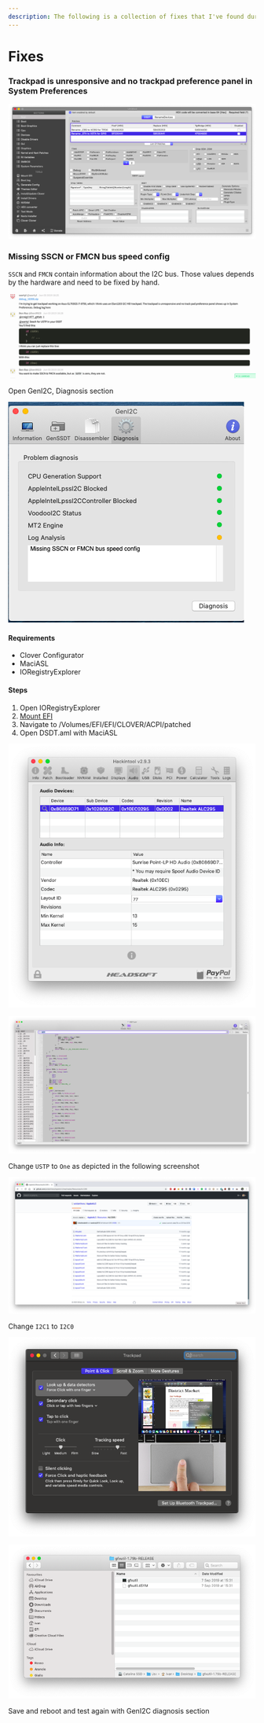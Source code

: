 ```yaml
---
description: The following is a collection of fixes that I've found during the time
---
```


# Fixes

### Trackpad is unresponsive and no trackpad preference panel in System Preferences

![From gitter.im/alexandred/VoodooI2C](../../.gitbook/assets/image%20%288%29.png)

### Missing SSCN or FMCN bus speed config

`SSCN` and `FMCN` contain information about the I2C bus. Those values depends by the hardware and need to be fixed by hand.

![From gitter.im/alexandred/VoodooI2C](../../.gitbook/assets/image%20%286%29.png)

Open GenI2C, Diagnosis section

![](../../.gitbook/assets/image%20%2826%29.png)

#### Requirements

* Clover Configurator
* MaciASL
* IORegistryExplorer

#### Steps

1. Open IORegistryExplorer
2. [Mount EFI](../../efi/mount-efi.md)
3. Navigate to /Volumes/EFI/EFI/CLOVER/ACPI/patched
4. Open DSDT.aml with MaciASL

![Step 1: search &quot;I2C&quot;](../../.gitbook/assets/image%20%2812%29.png)

![](../../.gitbook/assets/image%20%2823%29.png)

Change `USTP` to `One` as depicted in the following screenshot

![Change &quot;If \(USTP\)&quot; in &quot;If \(One&quot;\)](../../.gitbook/assets/image%20%2810%29.png)

Change `I2C1` to `I2C0`

![Change \_SB.PCI0.I2C1 to...](../../.gitbook/assets/image%20%283%29.png)

![](../../.gitbook/assets/image%20%2821%29.png)

Save and reboot and test again with GenI2C diagnosis section

